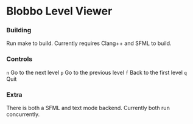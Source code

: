 # Blobbo Level Viewer

### Building

Run make to build. Currently requires Clang++ and SFML to build.

### Controls

```n``` Go to the next level
```p``` Go to the previous level
```f``` Back to the first level
```q``` Quit

### Extra

There is both a SFML and text mode backend. Currently both run concurrently.